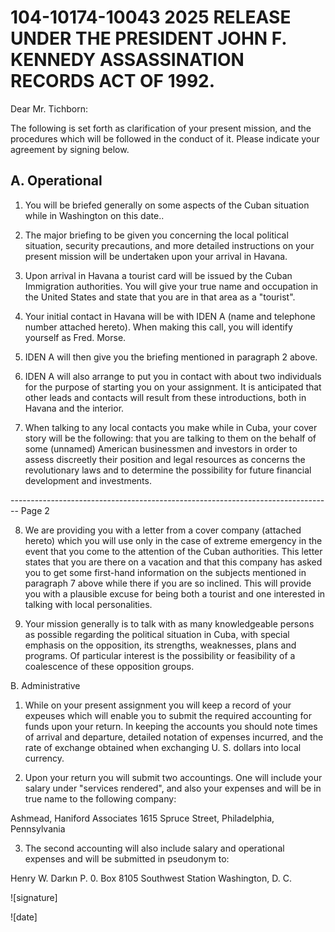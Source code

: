 # 104-10174-10043 2025 RELEASE UNDER THE PRESIDENT JOHN F. KENNEDY ASSASSINATION RECORDS ACT OF 1992.

Dear Mr. Tichborn:

The following is set forth as clarification of your present mission, and the procedures which will be followed in the conduct of it. Please indicate your agreement by signing below.

## A. Operational

1.  You will be briefed generally on some aspects of the Cuban situation while in Washington on this date..

2.  The major briefing to be given you concerning the local political situation, security precautions, and more detailed instructions on your present mission will be undertaken upon your arrival in Havana.

3.  Upon arrival in Havana a tourist card will be issued by the Cuban Immigration authorities. You will give your true name and occupation in the United States and state that you are in that area as a "tourist".

4.  Your initial contact in Havana will be with IDEN A (name and telephone number attached hereto). When making this call, you will identify yourself as Fred. Morse.

5.  IDEN A will then give you the briefing mentioned in paragraph 2 above.

6.  IDEN A will also arrange to put you in contact with about two individuals for the purpose of starting you on your assignment. It is anticipated that other leads and contacts will result from these introductions, both in Havana and the interior.

7.  When talking to any local contacts you make while in Cuba, your cover story will be the following: that you are talking to them on the behalf of some (unnamed) American businessmen and investors in order to assess discreetly their position and legal resources as concerns the revolutionary laws and to determine the possibility for future financial development and investments.


-------------------------------------------------------------------------------- Page 2

8. We are providing you with a letter from a cover company (attached hereto) which you will use only in the case of extreme emergency in the event that you come to the attention of the Cuban authorities. This letter states that you are there on a vacation and that this company has asked you to get some first-hand information on the subjects mentioned in paragraph 7 above while there if you are so inclined. This will provide you with a plausible excuse for being both a tourist and one interested in talking with local personalities.

9. Your mission generally is to talk with as many knowledgeable persons as possible regarding the political situation in Cuba, with special emphasis on the opposition, its strengths, weaknesses, plans and programs. Of particular interest is the possibility or feasibility of a coalescence of these opposition groups.

B. Administrative

1.  While on your present assignment you will keep a record of your expeuses which will enable you to submit the required accounting for funds upon your return. In keeping the accounts you should note times of arrival and departure, detailed notation of expenses incurred, and the rate of exchange obtained when exchanging U. S. dollars into local currency.

2.  Upon your return you will submit two accountings. One will include your salary under "services rendered", and also your expenses and will be in true name to the following company:

Ashmead, Haniford Associates
1615 Spruce Street,
Philadelphia, Pennsylvania

3. The second accounting will also include salary and operational expenses and will be submitted in pseudonym to:

Henry W. Darkın
P. 0. Box 8105
Southwest Station
Washington, D. C.

![signature]

![date]
